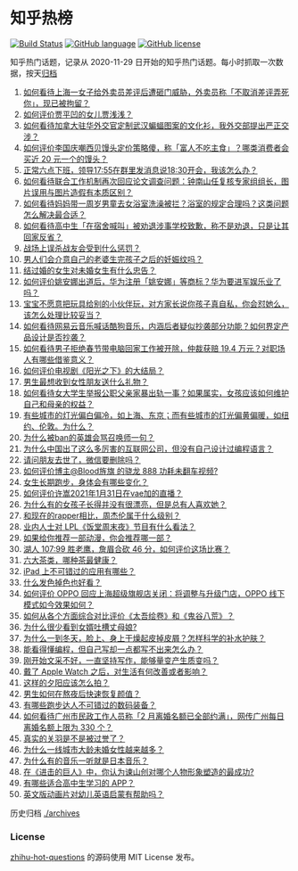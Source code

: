 # 知乎热榜
[![Build Status](https://github.com/ToWeLong/zhihu-hot-questions/workflows/CI/badge.svg)](https://github.com/ToWeLong/zhihu-hot-questions/actions)
[![GitHub language](https://img.shields.io/badge/language-golang-orange.svg)](https://golang.org/)
[![GitHub license](https://img.shields.io/github/license/ToWeLong/zhihu-hot-questions)](https://github.com/ToWeLong/zhihu-hot-questions/blob/main/LICENSE)

知乎热门话题，记录从 2020-11-29 日开始的知乎热门话题。每小时抓取一次数据，按天[归档](./archives)

<!-- BEGIN -->

1. [如何看待上海一女子给外卖员差评后遭砸门威胁，外卖员称「不取消差评弄死你」，现已被拘留？](https://www.zhihu.com/question/442338887)
1. [如何评价贾平凹的女儿贾浅浅？](https://www.zhihu.com/question/442000334)
1. [如何看待加拿大驻华外交官定制武汉蝙蝠图案的文化衫，我外交部提出严正交涉？](https://www.zhihu.com/question/442335099)
1. [如何评价李国庆嘲西贝馒头定价策略傻，称「富人不吃主食」？哪类消费者会买近 20 元一个的馒头？](https://www.zhihu.com/question/442312222)
1. [正常六点下班，领导17:55在群里发消息说18:30开会，我该怎么办？](https://www.zhihu.com/question/441394605)
1. [如何看待联合工作机制再次回应论文调查问题：钟南山任复核专家组组长，图片误用与图片造假有本质区别？](https://www.zhihu.com/question/442476845)
1. [如何看待妈妈带一周岁男童去女浴室洗澡被拦？浴室的规定合理吗？这类问题怎么解决最合适？](https://www.zhihu.com/question/442189179)
1. [如何看待高中生「在宿舍喊叫」被劝退涉事学校致歉，称不是劝退，只是让其回家反省？](https://www.zhihu.com/question/442442248)
1. [战场上误杀战友会受到什么惩罚？](https://www.zhihu.com/question/441662784)
1. [男人们会介意自己的老婆生完孩子之后的妊娠纹吗？](https://www.zhihu.com/question/366941403)
1. [结过婚的女生对未婚女生有什么忠告？](https://www.zhihu.com/question/429392239)
1. [如何评价姚安娜出道后，华为注册「姚安娜」等商标？华为要进军娱乐业了吗？](https://www.zhihu.com/question/442450981)
1. [宝宝不愿意把玩具给别的小伙伴玩，对方家长说你孩子真自私，你会怼她么，该怎么处理比较妥当？](https://www.zhihu.com/question/441144163)
1. [如何看待网易云音乐喊话酷狗音乐，内涵后者疑似抄袭部分功能？如何界定产品设计是否抄袭？](https://www.zhihu.com/question/442456259)
1. [如何看待男子拒绝春节带电脑回家工作被开除，仲裁获赔 19.4 万元？对职场人有哪些借鉴意义？](https://www.zhihu.com/question/442393018)
1. [如何评价电视剧《阳光之下》的大结局？](https://www.zhihu.com/question/442393971)
1. [男生最想收到女性朋友送什么礼物？](https://www.zhihu.com/question/25312138)
1. [如何看待女大学生举报公职父亲家暴出轨一事？如果属实，女孩应该如何维护自己和母亲的权益？](https://www.zhihu.com/question/442399311)
1. [有些城市的灯光偏白偏冷，如上海、东京；而有些城市的灯光偏黄偏暖，如纽约、伦敦。为什么？](https://www.zhihu.com/question/441971760)
1. [为什么被ban的英雄会骂召唤师一句？](https://www.zhihu.com/question/435413809)
1. [为什么中国出了这么多厉害的互联网公司，但没有自己设计过编程语言？](https://www.zhihu.com/question/359906573)
1. [请问朋友去世了，微信要删除吗？](https://www.zhihu.com/question/375737916)
1. [如何评价博主@Blood旌旗 的骁龙 888 功耗未翻车视频?](https://www.zhihu.com/question/442307828)
1. [女生长期跑步，身体会有哪些变化？](https://www.zhihu.com/question/437451880)
1. [如何评价许嵩2021年1月31日在vae加的直播？](https://www.zhihu.com/question/442204209)
1. [为什么有的女孩子长得并没有很漂亮，但是总有人喜欢她？](https://www.zhihu.com/question/405378615)
1. [和现在的rapper相比，周杰伦属于什么级别？](https://www.zhihu.com/question/323344003)
1. [业内人士对 LPL《饭堂周末夜》节目有什么看法？](https://www.zhihu.com/question/441099946)
1. [如果给你推荐一部动漫，你会推荐哪一部？](https://www.zhihu.com/question/436814482)
1. [湖人 107:99 胜老鹰，詹眉合砍 46 分，如何评价这场比赛？](https://www.zhihu.com/question/442432883)
1. [六大茶类，哪种茶最健康？](https://www.zhihu.com/question/57244114)
1. [iPad 上不可错过的应用有哪些？](https://www.zhihu.com/question/19671759)
1. [什么发色掉色也好看？](https://www.zhihu.com/question/376168141)
1. [如何评价 OPPO 回应上海超级旗舰店关闭：将调整与升级门店，OPPO 线下模式如今效果如何？](https://www.zhihu.com/question/442287126)
1. [如何从各个方面综合对比评价《太吾绘卷》和《鬼谷八荒》？](https://www.zhihu.com/question/442111017)
1. [为什么很少看到女婿吐槽丈母娘?](https://www.zhihu.com/question/408049742)
1. [为什么一到冬天，脸上、身上干燥起皮掉皮屑？怎样科学的补水护肤？](https://www.zhihu.com/question/361645355)
1. [能看得懂编程，但自己写却一点都写不出来怎么办？](https://www.zhihu.com/question/433391701)
1. [刚开始文采不好，一直坚持写作，能够量变产生质变吗？](https://www.zhihu.com/question/427921645)
1. [戴了 Apple Watch 之后，对生活有何改善或者影响？](https://www.zhihu.com/question/33319167)
1. [这样的夕阳应该怎么拍？](https://www.zhihu.com/question/337064689)
1. [男生如何在熬夜后快速恢复颜值？](https://www.zhihu.com/question/321688538)
1. [有哪些跑步达人不可错过的数码装备？](https://www.zhihu.com/question/441116236)
1. [如何看待广州市民政工作人员称「2 月离婚名额已全部约满」，网传广州每日离婚名额上限为 330 个？](https://www.zhihu.com/question/442317357)
1. [真实的关羽是不是被过誉了？](https://www.zhihu.com/question/433999457)
1. [为什么一线城市大龄未婚女性越来越多？](https://www.zhihu.com/question/313988752)
1. [为什么有的音乐一听就是日本音乐？](https://www.zhihu.com/question/26590212)
1. [在《进击的巨人》中，你认为谏山创对哪个人物形象塑造的最成功?](https://www.zhihu.com/question/438031481)
1. [有哪些适合高中生学习的 APP？](https://www.zhihu.com/question/40413111)
1. [英文版动画片对幼儿英语启蒙有帮助吗？](https://www.zhihu.com/question/344235418)

<!-- END -->

历史归档 [./archives](./archives)


### License
[zhihu-hot-questions](https://github.com/towelong/zhihu-hot-questions) 的源码使用 MIT License 发布。